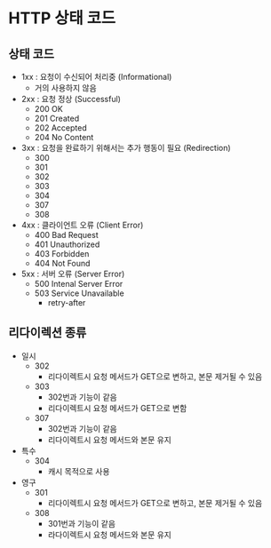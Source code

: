# HTTP 상태 코드


## 상태 코드
* 1xx : 요청이 수신되어 처리중 (Informational)
    * 거의 사용하지 않음
* 2xx : 요청 정상 (Successful)
    * 200 OK 
    * 201 Created
    * 202 Accepted
    * 204 No Content
* 3xx : 요청을 완료하기 위해서는 추가 행동이 필요 (Redirection)
    * 300
    * 301 
    * 302
    * 303
    * 304
    * 307
    * 308
* 4xx : 클라이언트 오류 (Client Error)
    * 400 Bad Request 
    * 401 Unauthorized 
    * 403 Forbidden
    * 404 Not Found
* 5xx : 서버 오류 (Server Error)
    * 500 Intenal Server Error
    * 503 Service Unavailable
        * retry-after

## 리다이렉션 종류
* 일시
    * 302
        * 리다이렉트시 요청 메서드가 GET으로 변하고, 본문 제거될 수 있음
    * 303
        * 302번과 기능이 같음
        * 리다이렉트시 요청 메서드가 GET으로 변함
    * 307
        * 302번과 기능이 같음
        * 리다이렉트시 요청 메서드와 본문 유지
* 특수
    * 304
        * 캐시 목적으로 사용
* 영구
    * 301
        * 리다이렉트시 요청 메서드가 GET으로 변하고, 본문 제거될 수 있음
    * 308
        * 301번과 기능이 같음
        * 라다이렉트시 요청 메서드와 본문 유지
